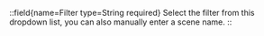 ::field{name=Filter type=String required}
Select the filter from this dropdown list, you can also manually enter a scene name.
::